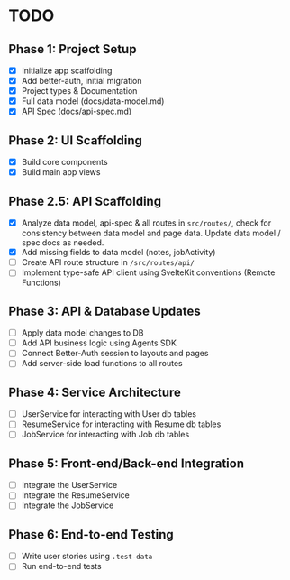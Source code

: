 # TODO

## Phase 1: Project Setup

- [x] Initialize app scaffolding
- [x] Add better-auth, initial migration
- [x] Project types & Documentation
- [x] Full data model (docs/data-model.md)
- [x] API Spec (docs/api-spec.md)

## Phase 2: UI Scaffolding

- [x] Build core components
- [x] Build main app views

## Phase 2.5: API Scaffolding
- [x] Analyze data model, api-spec & all routes in `src/routes/`, check for consistency between data model and page data. Update data model / spec docs as needed.
- [x] Add missing fields to data model (notes, jobActivity)
- [ ] Create API route structure in `/src/routes/api/`
- [ ] Implement type-safe API client using SvelteKit conventions (Remote Functions)

## Phase 3: API & Database Updates
- [ ] Apply data model changes to DB
- [ ] Add API business logic using Agents SDK
- [ ] Connect Better-Auth session to layouts and pages
- [ ] Add server-side load functions to all routes

## Phase 4: Service Architecture

- [ ] UserService for interacting with User db tables
- [ ] ResumeService for interacting with Resume db tables
- [ ] JobService for interacting with Job db tables

## Phase 5: Front-end/Back-end Integration

- [ ] Integrate the UserService
- [ ] Integrate the ResumeService
- [ ] Integrate the JobService

## Phase 6: End-to-end Testing

- [ ] Write user stories using `.test-data`
- [ ] Run end-to-end tests
